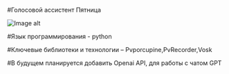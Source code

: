 ﻿#Голосовой ассистент Пятница

![Image alt](https://github.com/georgekun/friday/blob/master/F.R.I.D.A.Y._(Marvel_Comics).jpg)

#Язык программирования - python

#Ключевые библиотеки и технологии – Pvporcupine,PvRecorder,Vosk

#В будущем планируется добавить Openai АPI, для работы с чатом GPT


